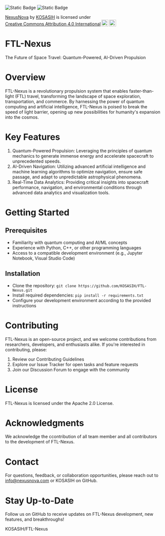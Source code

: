 ![Static Badge](https://img.shields.io/badge/SpaceTech-%F0%9F%9A%80-white)
![Static Badge](https://img.shields.io/badge/Nexus-Nova-blue)

<p xmlns:cc="http://creativecommons.org/ns#" xmlns:dct="http://purl.org/dc/terms/"><a property="dct:title" rel="cc:attributionURL" href="https://github.com/KOSASIH/FTL-Nexus">NexusNova</a> by <a rel="cc:attributionURL dct:creator" property="cc:attributionName" href="https://www.linkedin.com/in/kosasih-81b46b5a">KOSASIH</a> is licensed under <a href="https://creativecommons.org/licenses/by/4.0/?ref=chooser-v1" target="_blank" rel="license noopener noreferrer" style="display:inline-block;">Creative Commons Attribution 4.0 International<img style="height:22px!important;margin-left:3px;vertical-align:text-bottom;" src="https://mirrors.creativecommons.org/presskit/icons/cc.svg?ref=chooser-v1" alt=""><img style="height:22px!important;margin-left:3px;vertical-align:text-bottom;" src="https://mirrors.creativecommons.org/presskit/icons/by.svg?ref=chooser-v1" alt=""></a></p>

# FTL-Nexus

The Future of Space Travel: Quantum-Powered, AI-Driven Propulsion

# Overview

FTL-Nexus is a revolutionary propulsion system that enables faster-than-light (FTL) travel, transforming the landscape of space exploration, transportation, and commerce. By harnessing the power of quantum computing and artificial intelligence, FTL-Nexus is poised to break the speed of light barrier, opening up new possibilities for humanity's expansion into the cosmos.

# Key Features

1. Quantum-Powered Propulsion: Leveraging the principles of quantum mechanics to generate immense energy and accelerate spacecraft to unprecedented speeds.
2. AI-Driven Navigation: Utilizing advanced artificial intelligence and machine learning algorithms to optimize navigation, ensure safe passage, and adapt to unpredictable astrophysical phenomena.
3. Real-Time Data Analytics: Providing critical insights into spacecraft performance, navigation, and environmental conditions through advanced data analytics and visualization tools.

# Getting Started

## Prerequisites

- Familiarity with quantum computing and AI/ML concepts
- Experience with Python, C++, or other programming languages
- Access to a compatible development environment (e.g., Jupyter Notebook, Visual Studio Code)

## Installation

- Clone the repository: `git clone https://github.com/KOSASIH/FTL-Nexus.git`
- Install required dependencies: `pip install -r requirements.txt`
- Configure your development environment according to the provided instructions

# Contributing

FTL-Nexus is an open-source project, and we welcome contributions from researchers, developers, and enthusiasts alike. If you're interested in contributing, please:

1. Review our Contributing Guidelines
2. Explore our Issue Tracker for open tasks and feature requests
3. Join our Discussion Forum to engage with the community

# License

FTL-Nexus is licensed under the Apache 2.0 License.

# Acknowledgments

We acknowledge the ccontribution of all team member and all contributors to the development of FTL-Nexus.

# Contact

For questions, feedback, or collaboration opportunities, please reach out to info@nexusnova.com or KOSASIH on GitHub.

# Stay Up-to-Date

Follow us on GitHub to receive updates on FTL-Nexus development, new features, and breakthroughs!

KOSASIH/FTL-Nexus

